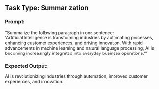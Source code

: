 ## Task Type: Summarization

### Prompt:
"Summarize the following paragraph in one sentence:  
'Artificial Intelligence is transforming industries by automating processes, enhancing customer experiences, and driving innovation. With rapid advancements in machine learning and natural language processing, AI is becoming increasingly integrated into everyday business operations.'"

### Expected Output:
AI is revolutionizing industries through automation, improved customer experiences, and innovation.
